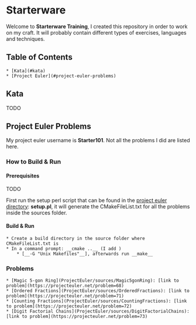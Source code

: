 # Starterware

Welcome to **Starterware Training**, I created this repository in order to work on my craft.
It will probably contain different types of exercises, languages and techniques.

## Table of Contents

	* [Kata](#kata)
	* [Project Euler](#project-euler-problems)

## Kata

TODO

## Project Euler Problems

My project euler username is **Starter101**. Not all the problems I did are listed here.

### How to Build & Run

#### Prerequisites

TODO

First run the setup perl script that can be found in the [project euler directory](ProjectEuler): __setup.pl__, it will generate the CMakeFileList.txt for all the problems inside the sources folder.

#### Build & Run

	* Create a build directory in the source folder where CMakeFileList.txt is
	* In a command prompt: __cmake ..__ (I add )
		* [__-G "Unix Makefiles"__], afterwards run __make__

### Problems

	* [Magic 5-gon Ring](ProjectEuler/sources/Magic5gonRing): [link to problem](https://projecteuler.net/problem=68)
	* [Ordered Fractions](ProjectEuler/sources/OrderedFractions): [link to problem](https://projecteuler.net/problem=71)
	* [Counting Fractions](ProjectEuler/sources/CountingFractions): [link to problem](https://projecteuler.net/problem=72)	
	* [Digit Factorial Chains](ProjectEuler/sources/DigitFactorialChains): [link to problem](https://projecteuler.net/problem=73)

